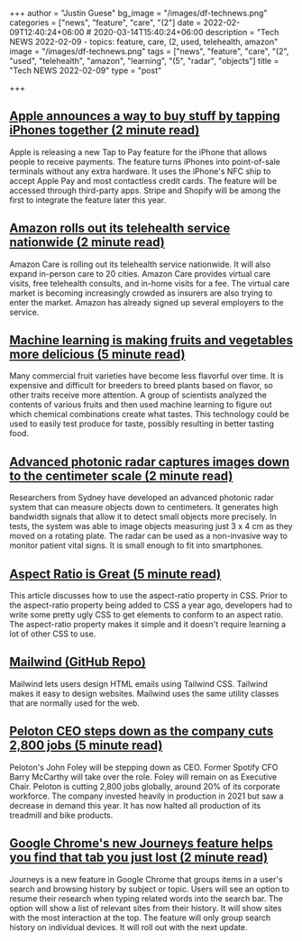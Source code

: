 +++
author = "Justin Guese"
bg_image = "/images/df-technews.png"
categories = ["news", "feature", "care", "(2"]
date = 2022-02-09T12:40:24+06:00 # 2020-03-14T15:40:24+06:00
description = "Tech NEWS 2022-02-09 - topics: feature, care, (2, used, telehealth, amazon"
image = "/images/df-technews.png"
tags = ["news", "feature", "care", "(2", "used", "telehealth", "amazon", "learning", "(5", "radar", "objects"]
title = "Tech NEWS 2022-02-09"
type = "post"

+++

## [Apple announces a way to buy stuff by tapping iPhones together (2 minute read)](https://www.cnbc.com/2022/02/08/apple-announces-tap-to-pay-on-iphone.html)

Apple is releasing a new Tap to Pay feature for the iPhone that allows people to receive payments. The feature turns iPhones into point-of-sale terminals without any extra hardware. It uses the iPhone's NFC ship to accept Apple Pay and most contactless credit cards. The feature will be accessed through third-party apps. Stripe and Shopify will be among the first to integrate the feature later this year.

## [Amazon rolls out its telehealth service nationwide (2 minute read)](https://www.cnbc.com/2022/02/08/amazon-care-telehealth-service-launches-nationwide.html)

Amazon Care is rolling out its telehealth service nationwide. It will also expand in-person care to 20 cities. Amazon Care provides virtual care visits, free telehealth consults, and in-home visits for a fee. The virtual care market is becoming increasingly crowded as insurers are also trying to enter the market. Amazon has already signed up several employers to the service.

## [Machine learning is making fruits and vegetables more delicious (5 minute read)](https://interestingengineering.com/machine-learning-is-making-fruits-and-vegetables-more-delicious)

Many commercial fruit varieties have become less flavorful over time. It is expensive and difficult for breeders to breed plants based on flavor, so other traits receive more attention. A group of scientists analyzed the contents of various fruits and then used machine learning to figure out which chemical combinations create what tastes. This technology could be used to easily test produce for taste, possibly resulting in better tasting food.

## [Advanced photonic radar captures images down to the centimeter scale (2 minute read)](https://newatlas.com/electronics/advanced-photonic-radar-centimeter-scale/)

Researchers from Sydney have developed an advanced photonic radar system that can measure objects down to centimeters. It generates high bandwidth signals that allow it to detect small objects more precisely. In tests, the system was able to image objects measuring just 3 x 4 cm as they moved on a rotating plate. The radar can be used as a non-invasive way to monitor patient vital signs. It is small enough to fit into smartphones.

## [Aspect Ratio is Great (5 minute read)](https://css-irl.info/aspect-ratio-is-great/)

This article discusses how to use the aspect-ratio property in CSS. Prior to the aspect-ratio property being added to CSS a year ago, developers had to write some pretty ugly CSS to get elements to conform to an aspect ratio. The aspect-ratio property makes it simple and it doesn't require learning a lot of other CSS to use.

## [Mailwind (GitHub Repo)](https://github.com/soheilpro/mailwind)

Mailwind lets users design HTML emails using Tailwind CSS. Tailwind makes it easy to design websites. Mailwind uses the same utility classes that are normally used for the web.

## [Peloton CEO steps down as the company cuts 2,800 jobs (5 minute read)](https://techcrunch.com/2022/02/08/peloton-ceo-steps-down-as-the-company-cuts-2800-jobs/)

Peloton's John Foley will be stepping down as CEO. Former Spotify CFO Barry McCarthy will take over the role. Foley will remain on as Executive Chair. Peloton is cutting 2,800 jobs globally, around 20% of its corporate workforce. The company invested heavily in production in 2021 but saw a decrease in demand this year. It has now halted all production of its treadmill and bike products.

## [Google Chrome's new Journeys feature helps you find that tab you just lost (2 minute read)](https://www.techradar.com/news/google-chromes-new-journeys-feature-helps-you-find-that-tab-you-just-lost)

Journeys is a new feature in Google Chrome that groups items in a user's search and browsing history by subject or topic. Users will see an option to resume their research when typing related words into the search bar. The option will show a list of relevant sites from their history. It will show sites with the most interaction at the top. The feature will only group search history on individual devices. It will roll out with the next update.

